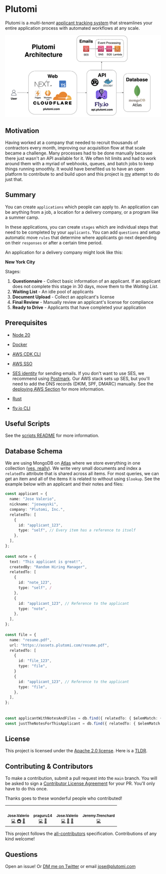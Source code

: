 # Plutomi

Plutomi is a _multi-tenant_ [applicant tracking system](https://en.wikipedia.org/wiki/Applicant_tracking_system) that streamlines your entire application process with automated workflows at any scale.

![infra](images/infra.png)

## Motivation

Having worked at a company that needed to recruit thousands of contractors every month, improving our acquisition flow at that scale became a challenge. Many processes had to be done manually because there just wasn't an API available for it. We often hit limits and had to work around them with a myriad of webhooks, queues, and batch jobs to keep things running smoothly. It would have benefited us to have an open platform to contribute to and build upon and this project is [my](https://www.linkedin.com/in/joswayski/) attempt to do just that.

## Summary

You can create `applications` which people can apply to. An application can be anything from a job, a location for a delivery company, or a program like a summer camp.

In these applications, you can create `stages` which are individual steps that need to be completed by your `applicants`. You can add `questions` and setup automatic move `rules` that determine where applicants go next depending on their `responses` or after a certain time period.

An application for a delivery company might look like this:

**New York City**

Stages:

1. **Questionnaire** - Collect basic information of an applicant. If an applicant does not complete this stage in 30 days, move them to the _Waiting List_.
2. **Waiting List** - An idle pool of applicants
3. **Document Upload** - Collect an applicant's license
4. **Final Review** - Manually review an applicant's license for compliance
5. **Ready to Drive** - Applicants that have completed your application

## Prerequisites

- [Node 20](https://nodejs.org/en/download)
- [Docker](https://docs.docker.com/get-docker/)
- [AWS CDK CLI](https://docs.aws.amazon.com/cdk/v2/guide/getting_started.html#getting_started_install)
- [AWS SSO](https://docs.aws.amazon.com/cli/latest/userguide/cli-configure-sso.html)

- [SES identity](https://us-east-1.console.aws.amazon.com/ses/home?region=us-east-1#/get-set-up) for sending emails. If you don't want to use SES, we recommend using [Postmark](https://postmarkapp.com/). Our AWS stack sets up SES, but you'll need to add the DNS records (DKIM, SPF, DMARC) manually. See the [deploying AWS Section](scripts/README.md#aws) for more information.

- [Rust](https://www.rust-lang.org/tools/install)
- [fly.io CLI](https://fly.io/docs/hands-on/install-flyctl/)

## Useful Scripts

See the [scripts README](scripts/README.md) for more information.

## Database Schema

We are using MongoDB on [Atlas](https://www.mongodb.com/atlas/database) where we store everything in one collection ([yes, really](https://youtu.be/eEENrNKxCdw?t=1190)). We write very small documents and index a `relatedTo` attribute that is shared across all items. For most queries, we can get an item and all of the items it is related to without using `$lookup`. See the example below with an applicant and their notes and files:

```typescript
const applicant = {
  name: "Jose Valerio",
  nickname: "joswayski",
  company: "Plutomi, Inc.",
  relatedTo: [
    {
      id: "applicant_123",
      type: "self", // Every item has a reference to itself
    },
  ],
};

const note = {
  text: "This applicant is great!",
  createdBy: "Random Hiring Manager",
  relatedTo: [
    {
      id: "note_123",
      type: "self", /
    },
    {
      id: "applicant_123", // Reference to the applicant
      type: "note",
    },
  ],
};

const file = {
  name: "resume.pdf",
  url: "https://assets.plutomi.com/resume.pdf",
  relatedTo: [
    {
      id: "file_123",
      type: "file",
    }
    {
      id: "applicant_123", // Reference to the applicant
      type: "file",
    },
  ],
};


const applicantWithNotesAndFiles = db.find({ relatedTo: { $elemMatch: { id: "applicant_123" } } });
const justTheNotesForThisApplicant = db.find({ relatedTo: { $elemMatch: { id: "applicant_123", type: "notes" } } });


```

## License

This project is licensed under the [Apache 2.0 license](LICENSE). Here is a [TLDR](https://www.tldrlegal.com/license/apache-license-2-0-apache-2-0).

## Contributing & Contributors

To make a contribution, submit a pull request into the `main` branch. You will be asked to sign a [Contributor License Agreement](https://en.wikipedia.org/wiki/Contributor_License_Agreement) for your PR. You'll only have to do this once.

Thanks goes to these wonderful people who contributed!

<!-- ALL-CONTRIBUTORS-LIST:START - Do not remove or modify this section -->
<!-- markdownlint-disable -->
<table>
  <tr>
    <td align="center"><a href="https://github.com/joswayski"><img src="https://avatars.githubusercontent.com/u/22891173?v=4?s=100" width="100px;" alt=""/><br /><sub><b>Jose Valerio</b></sub></a><br /><a href="https://github.com/plutomi/plutomi/commits?author=joswayski" title="Code">💻</a> <a href="#infra-joswayski" title="Infrastructure (Hosting, Build-Tools, etc)">🚇</a> <a href="#maintenance-joswayski" title="Maintenance">🚧</a></td>
    <td align="center"><a href="https://github.com/praguru14"><img src="https://avatars.githubusercontent.com/u/48213609?v=4?s=100" width="100px;" alt=""/><br /><sub><b>praguru14</b></sub></a><br /><a href="https://github.com/plutomi/plutomi/commits?author=praguru14" title="Code">💻</a> <a href="#maintenance-praguru14" title="Maintenance">🚧</a></td>
    <td align="center"><a href="https://github.com/mazupicua"><img src="https://avatars.githubusercontent.com/u/37680756?v=4?s=100" width="100px;" alt=""/><br /><sub><b>Jose Valerio</b></sub></a><br /><a href="https://github.com/plutomi/plutomi/commits?author=mazupicua" title="Code">💻</a> <a href="#maintenance-mazupicua" title="Maintenance">🚧</a> <a href="https://github.com/plutomi/plutomi/issues?q=author%3Amazupicua" title="Bug reports">🐛</a></td>
    <td align="center"><a href="https://github.com/Jeremyjay121"><img src="https://avatars.githubusercontent.com/u/94778748?v=4?s=100" width="100px;" alt=""/><br /><sub><b>Jeremy Trenchard</b></sub></a><br /><a href="https://github.com/plutomi/plutomi/commits?author=Jeremyjay121" title="Code">💻</a></td>
  </tr>
</table>

<!-- markdownlint-restore -->
<!-- prettier-ignore-end -->

<!-- ALL-CONTRIBUTORS-LIST:END -->

This project follows the [all-contributors](https://github.com/all-contributors/all-contributors) specification. Contributions of any kind welcome!

## Questions

Open an issue! Or [DM me on Twitter](https://twitter.com/notjoswayski) or email jose@plutomi.com
